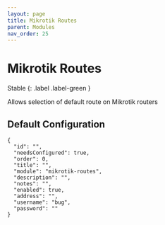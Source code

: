 ```yaml
---
layout: page
title: Mikrotik Routes
parent: Modules
nav_order: 25
---
```


# Mikrotik Routes

Stable
{: .label .label-green }

Allows selection of default route on Mikrotik routers

## Default Configuration

```
{
  "id": "",
  "needsConfigured": true,
  "order": 0,
  "title": "",
  "module": "mikrotik-routes",
  "description": "",
  "notes": "",
  "enabled": true,
  "address": "",
  "username": "bug",
  "password": ""
}
```
